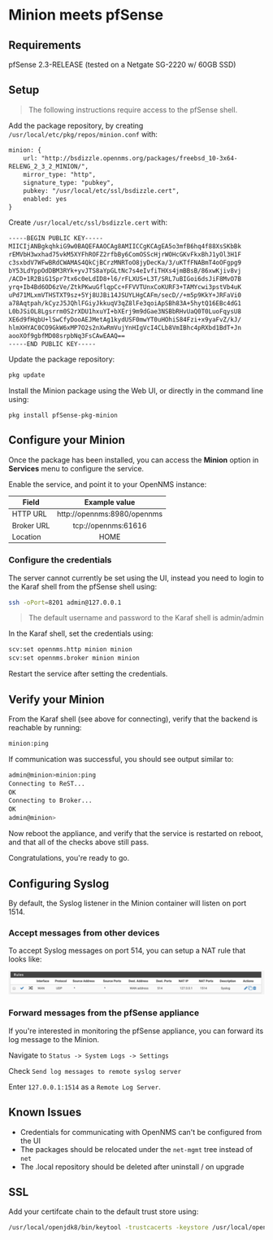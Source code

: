 # Minion meets pfSense

## Requirements

pfSense 2.3-RELEASE (tested on a Netgate SG-2220 w/ 60GB SSD)

## Setup

> The following instructions require access to the pfSense shell.

Add the package repository, by creating `/usr/local/etc/pkg/repos/minion.conf` with:

```
minion: {
    url: "http://bsdizzle.opennms.org/packages/freebsd_10-3x64-RELENG_2_3_2_MINION/",
    mirror_type: "http",
    signature_type: "pubkey",
    pubkey: "/usr/local/etc/ssl/bsdizzle.cert",
    enabled: yes
}
```

Create `/usr/local/etc/ssl/bsdizzle.cert` with:
```
-----BEGIN PUBLIC KEY-----
MIICIjANBgkqhkiG9w0BAQEFAAOCAg8AMIICCgKCAgEA5o3mfB6hq4f88XsSKbBk
rEMVbH3wxhad75vkM5XYFhROFZ2rfbBy6ComOSScHjrWOHcGKvFkxBhJ1yOl3H1F
c3sxbdV7WFwBRdCWAMAS4QkCjBCrzMNRToO8jyDecKa/3/uKTfFNABmT4oOFgpg9
bY53LdYppOdDBM3RYk+yvJTS8aYpGLtNc7s4eIvfiTHXs4jmBBsB/86xwKjiv8vj
/ACD+1R2BiG1Spr7tx6c0eLdID8+l6/rFLXUS+L3T/SRL7uBIGoi6dsJiF8MvO7B
yrq+Ib4Bd6OD6zVe/ZtkPKwuGflqpCc+FFVVTUnxCoKURF3+TAMYcwi3pstVb4uK
uPd71MLxmVTHSTXT9sz+5Yj8UJBi14JSUYLHgCAFm/secD//+m5p9KkY+JRFaVi0
a78Aqtpah/kCyzJ5JQhlFGiyJkkuqV3qZ8lFe3qoiApSBh83A+5hytQ16EBc4dG1
L0bJSiOL8Lgsrrm0S2rXDU1hxuYI+bXErj9m9dGae3NSBbRHvUaQ0T0LuoFqysU8
XE6d9fHqbU+lSwCfyDooAEJMetAg1kydUSF0mwYT0uHOhiS84Fzi+x9yaFvZ/kJ/
hlmXHYAC0CO9GkW6xMP7O2s2nXwRmVujYnHIgVcI4CLb8VmIBhc4pRXbd1BdT+Jn
aooXOf9gbfMD08srpbNq3FsCAwEAAQ==
-----END PUBLIC KEY-----
```

Update the package repository:

```sh
pkg update
```


Install the Minion package using the Web UI, or directly in the command line using:

```
pkg install pfSense-pkg-minion
```

## Configure your Minion

Once the package has been installed, you can access the **Minion** option in **Services** menu to configure the service.

Enable the service, and point it to your OpenNMS instance:

| Field      | Example value               |
| -----------|:---------------------------:|
| HTTP URL   | http://opennms:8980/opennms |
| Broker URL | tcp://opennms:61616         |
| Location   | HOME                        |

### Configure the credentials

The server cannot currently be set using the UI, instead you need to login to the Karaf shell from the pfSense shell using:

```sh
ssh -oPort=8201 admin@127.0.0.1
```

> The default username and password to the Karaf shell is admin/admin

In the Karaf shell, set the credentials using:

```sh
scv:set opennms.http minion minion
scv:set opennms.broker minion minion
```

Restart the service after setting the credentials.

## Verify your Minion

From the Karaf shell (see above for connecting), verify that the backend is reachable by running:

```sh
minion:ping
```

If communication was successful, you should see output similar to:

```sh
admin@minion>minion:ping
Connecting to ReST...
OK
Connecting to Broker...
OK
admin@minion>
```

Now reboot the appliance, and verify that the service is restarted on reboot, and that all of the checks above still pass.

Congratulations, you're ready to go.

## Configuring Syslog

By default, the Syslog listener in the Minion container will listen on port 1514.

### Accept messages from other devices

To accept Syslog messages on port 514, you can setup a NAT rule that looks like:

![](screenshots/syslog_nat_rule.png)

### Forward messages from the pfSense appliance

If you're interested in monitoring the pfSense appliance, you can forward its log message to the Minion.

Navigate to `Status -> System Logs -> Settings`

Check `Send log messages to remote syslog server`

Enter `127.0.0.1:1514` as a `Remote Log Server`.

## Known Issues

* Credentials for communicating with OpenNMS can't be configured from the UI
* The packages should be relocated under the `net-mgmt` tree instead of `net`
* The .local repository should be deleted after uninstall / on upgrade


## SSL

Add your certifcate chain to the default trust store using:

```sh
/usr/local/openjdk8/bin/keytool -trustcacerts -keystore /usr/local/openjdk8/jre/lib/security/cacerts -storepass changeit -noprompt -importcert -file chain.pem
```


